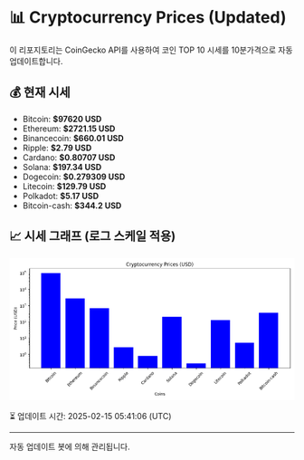 
# 📊 Cryptocurrency Prices (Updated)

이 리포지토리는 CoinGecko API를 사용하여 코인 TOP 10 시세를 10분가격으로 자동 업데이트합니다.

## 💰 현재 시세
- Bitcoin: **$97620 USD**
- Ethereum: **$2721.15 USD**
- Binancecoin: **$660.01 USD**
- Ripple: **$2.79 USD**
- Cardano: **$0.80707 USD**
- Solana: **$197.34 USD**
- Dogecoin: **$0.279309 USD**
- Litecoin: **$129.79 USD**
- Polkadot: **$5.17 USD**
- Bitcoin-cash: **$344.2 USD**

## 📈 시세 그래프 (로그 스케일 적용)
![Crypto Prices](crypto_prices.png)

⏳ 업데이트 시간: 2025-02-15 05:41:06 (UTC)

---
자동 업데이트 봇에 의해 관리됩니다.
